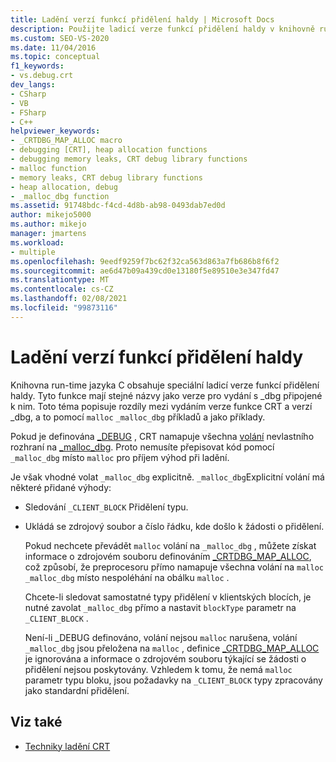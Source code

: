 ```yaml
---
title: Ladění verzí funkcí přidělení haldy | Microsoft Docs
description: Použijte ladicí verze funkcí přidělení haldy v knihovně run-time jazyka C. Tyto funkce mají stejné názvy jako verze vydání s _dbg připojena.
ms.custom: SEO-VS-2020
ms.date: 11/04/2016
ms.topic: conceptual
f1_keywords:
- vs.debug.crt
dev_langs:
- CSharp
- VB
- FSharp
- C++
helpviewer_keywords:
- _CRTDBG_MAP_ALLOC macro
- debugging [CRT], heap allocation functions
- debugging memory leaks, CRT debug library functions
- malloc function
- memory leaks, CRT debug library functions
- heap allocation, debug
- _malloc_dbg function
ms.assetid: 91748bdc-f4cd-4d8b-ab98-0493dab7ed0d
author: mikejo5000
ms.author: mikejo
manager: jmartens
ms.workload:
- multiple
ms.openlocfilehash: 9eedf9259f7bc62f32ca563d863a7fb686b8f6f2
ms.sourcegitcommit: ae6d47b09a439cd0e13180f5e89510e3e347fd47
ms.translationtype: MT
ms.contentlocale: cs-CZ
ms.lasthandoff: 02/08/2021
ms.locfileid: "99873116"
---
```

# <a name="debug-versions-of-heap-allocation-functions"></a>Ladění verzí funkcí přidělení haldy
Knihovna run-time jazyka C obsahuje speciální ladicí verze funkcí přidělení haldy. Tyto funkce mají stejné názvy jako verze pro vydání s _dbg připojené k nim. Toto téma popisuje rozdíly mezi vydáním verze funkce CRT a verzí _dbg, a to pomocí `malloc` `_malloc_dbg` příkladů a jako příklady.

 Pokud je definována [_DEBUG](/cpp/c-runtime-library/debug) , CRT namapuje všechna [volání](/cpp/c-runtime-library/reference/malloc) nevlastního rozhraní na [_malloc_dbg](/cpp/c-runtime-library/reference/malloc-dbg). Proto nemusíte přepisovat kód pomocí `_malloc_dbg` místo `malloc` pro příjem výhod při ladění.

 Je však vhodné volat `_malloc_dbg` explicitně. `_malloc_dbg`Explicitní volání má některé přidané výhody:

- Sledování `_CLIENT_BLOCK` Přidělení typu.

- Ukládá se zdrojový soubor a číslo řádku, kde došlo k žádosti o přidělení.

  Pokud nechcete převádět `malloc` volání na `_malloc_dbg` , můžete získat informace o zdrojovém souboru definováním [_CRTDBG_MAP_ALLOC](/cpp/c-runtime-library/crtdbg-map-alloc), což způsobí, že preprocesoru přímo namapuje všechna volání na `malloc` `_malloc_dbg` místo nespoléhání na obálku `malloc` .

  Chcete-li sledovat samostatné typy přidělení v klientských blocích, je nutné zavolat `_malloc_dbg` přímo a nastavit `blockType` parametr na `_CLIENT_BLOCK` .

  Není-li _DEBUG definováno, volání nejsou `malloc` narušena, volání `_malloc_dbg` jsou přeložena na `malloc` , definice [_CRTDBG_MAP_ALLOC](/cpp/c-runtime-library/crtdbg-map-alloc) je ignorována a informace o zdrojovém souboru týkající se žádosti o přidělení nejsou poskytovány. Vzhledem k tomu, že nemá `malloc` parametr typu bloku, jsou požadavky na `_CLIENT_BLOCK` typy zpracovány jako standardní přidělení.

## <a name="see-also"></a>Viz také

- [Techniky ladění CRT](../debugger/crt-debugging-techniques.md)